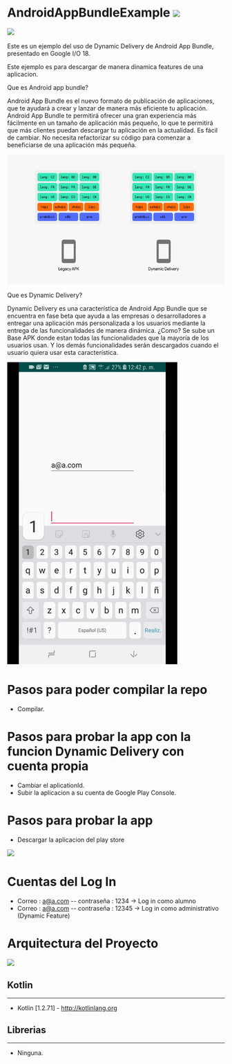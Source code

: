 # AndroidAppBundleExample <a href="https://play.google.com/store/apps/details?id=com.carlosu.androidappbundleexample.ondemand"><img src="https://png2.kisspng.com/sh/8d69c6e7892e9eb0b93d553b5b455df0/L0KzQYm3VMA3N5VAj5H0aYP2gLBuTfdwd5hxfZ95bHH8PbL1hQJwcZUyeeJ5LYP3f8PsTfdwd5hxfZ95bHH8PYbog8diOmNnTasAYke8PomAVMU2QWE6Sac7M0C2Qoe4WcM3Pl91htk=/kisspng-google-play-android-app-store-google-play-5ac7a22b595b79.874559051523032619366.png" height="40" /></a>

<img src="https://developer.android.com/static/images/app-bundle/app-bundle-logo.svg" height="100" />

Este es un ejemplo del uso de Dynamic Delivery de Android App Bundle, presentado en Google I/O 18.

Este ejemplo es para descargar de manera dinamica features de una aplicacion.

Que es Android app bundle?

Android App Bundle es el nuevo formato de publicación de aplicaciones, que te ayudará a crear y lanzar de manera más eficiente tu aplicación. Android App Bundle te permitirá ofrecer una gran experiencia más fácilmente en un tamaño de aplicación más pequeño, lo que te permitirá que más clientes puedan descargar tu aplicación en la actualidad. Es fácil de cambiar. No necesita refactorizar su código para comenzar a beneficiarse de una aplicación más pequeña.

<center><img src="/images/appBundle.gif" height="300" /></center>

Que es Dynamic Delivery?

Dynamic Delivery es una característica de Android App Bundle que se encuentra en fase beta que ayuda a las empresas o desarrolladores a entregar una aplicación más personalizada a los usuarios mediante la entrega de las funcionalidades de manera dinámica. ¿Como? Se sube un Base APK donde estan todas las funcionalidades que la mayoría de los usuarios usan. Y los demás funcionalidades serán descargados cuando el usuario quiera usar esta característica.

<img src="/images/app.gif" height="700" />

# Pasos para poder compilar la repo
* Compilar.

# Pasos para probar la app con la funcion Dynamic Delivery con cuenta propia
* Cambiar el aplicationId.
* Subir la aplicacion a su cuenta de Google Play Console.

# Pasos para probar la app
* Descargar la aplicacion del play store 

<a href="https://play.google.com/store/apps/details?id=com.carlosu.androidappbundleexample.ondemand"><img src="https://png2.kisspng.com/sh/8d69c6e7892e9eb0b93d553b5b455df0/L0KzQYm3VMA3N5VAj5H0aYP2gLBuTfdwd5hxfZ95bHH8PbL1hQJwcZUyeeJ5LYP3f8PsTfdwd5hxfZ95bHH8PYbog8diOmNnTasAYke8PomAVMU2QWE6Sac7M0C2Qoe4WcM3Pl91htk=/kisspng-google-play-android-app-store-google-play-5ac7a22b595b79.874559051523032619366.png" height="100" /></a>

# Cuentas del Log In
* Correo : a@a.com -- contraseña : 1234 -> Log in como alumno
* Correo : a@a.com -- contraseña : 12345 -> Log in como administrativo (Dynamic Feature)

# Arquitectura del Proyecto
 ![](https://i.imgur.com/CF7YKcw.jpg)

## Kotlin
---
 * Kotlin [1.2.71] - http://kotlinlang.org
 
 ## Librerias
---
 * Ninguna.
 
